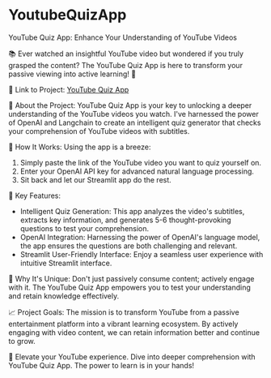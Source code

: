 # YoutubeQuizApp
YouTube Quiz App: Enhance Your Understanding of YouTube Videos

📚 Ever watched an insightful YouTube video but wondered if you truly grasped the content? The YouTube Quiz App is here to transform your passive viewing into active learning! 🎥

🔗 Link to Project: [YouTube Quiz App]( https://youtube-quiz-app.streamlit.app/)

🧠 About the Project:
YouTube Quiz App is your key to unlocking a deeper understanding of the YouTube videos you watch. I've harnessed the power of OpenAI and Langchain to create an intelligent quiz generator that checks your comprehension of YouTube videos with subtitles.

🚀 How It Works:
Using the app is a breeze:
1. Simply paste the link of the YouTube video you want to quiz yourself on.
2. Enter your OpenAI API key for advanced natural language processing.
3. Sit back and let our Streamlit app do the rest.

🧐 Key Features:
- Intelligent Quiz Generation: This app analyzes the video's subtitles, extracts key information, and generates 5-6 thought-provoking questions to test your comprehension.
- OpenAI Integration: Harnessing the power of OpenAI's language model, the app ensures the questions are both challenging and relevant.
- Streamlit User-Friendly Interface: Enjoy a seamless user experience with intuitive Streamlit interface.

🌟 Why It's Unique:
Don't just passively consume content; actively engage with it. The YouTube Quiz App empowers you to test your understanding and retain knowledge effectively.

📈 Project Goals:
The mission is to transform YouTube from a passive entertainment platform into a vibrant learning ecosystem. By actively engaging with video content, we can retain information better and continue to grow.

🔮 Elevate your YouTube experience. Dive into deeper comprehension with YouTube Quiz App. The power to learn is in your hands!

